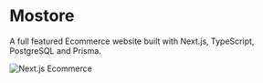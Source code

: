 # Mostore

A full featured Ecommerce website built with Next.js, TypeScript, PostgreSQL and Prisma.

<img src="/public/images/mostore.png" alt="Next.js Ecommerce" />
